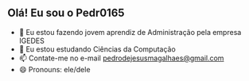 ## Olá! Eu sou o Pedr0165
- 🧭 Eu estou fazendo jovem aprendiz de Administração pela empresa IGEDES
- 🌱 Eu estou estudando Ciências da Computação 
- 📫 Contate-me no e-mail pedrodejesusmagalhaes@gmail.com 
- 😄 Pronouns: ele/dele

